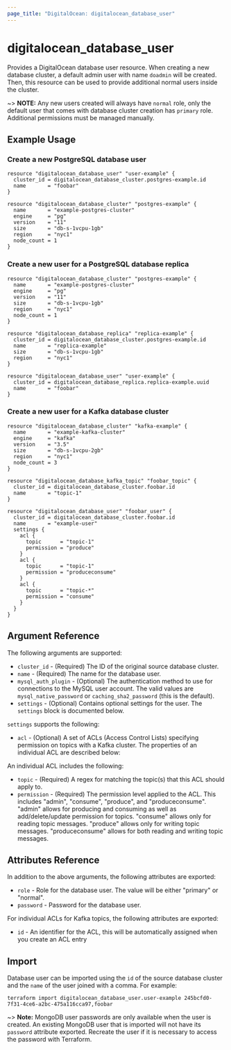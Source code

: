 ```yaml
---
page_title: "DigitalOcean: digitalocean_database_user"
---
```


# digitalocean\_database\_user

Provides a DigitalOcean database user resource. When creating a new database cluster, a default admin user with name `doadmin` will be created. Then, this resource can be used to provide additional normal users inside the cluster.

~> **NOTE:** Any new users created will always have `normal` role, only the default user that comes with database cluster creation has `primary` role. Additional permissions must be managed manually.

## Example Usage

### Create a new PostgreSQL database user
```hcl
resource "digitalocean_database_user" "user-example" {
  cluster_id = digitalocean_database_cluster.postgres-example.id
  name       = "foobar"
}

resource "digitalocean_database_cluster" "postgres-example" {
  name       = "example-postgres-cluster"
  engine     = "pg"
  version    = "11"
  size       = "db-s-1vcpu-1gb"
  region     = "nyc1"
  node_count = 1
}
```

### Create a new user for a PostgreSQL database replica 
```hcl
resource "digitalocean_database_cluster" "postgres-example" {
  name       = "example-postgres-cluster"
  engine     = "pg"
  version    = "11"
  size       = "db-s-1vcpu-1gb"
  region     = "nyc1"
  node_count = 1
}

resource "digitalocean_database_replica" "replica-example" {
  cluster_id = digitalocean_database_cluster.postgres-example.id
  name       = "replica-example"
  size       = "db-s-1vcpu-1gb"
  region     = "nyc1"
}

resource "digitalocean_database_user" "user-example" {
  cluster_id = digitalocean_database_replica.replica-example.uuid
  name       = "foobar"
}
```

### Create a new user for a Kafka database cluster 
```hcl
resource "digitalocean_database_cluster" "kafka-example" {
  name       = "example-kafka-cluster"
  engine     = "kafka"
  version    = "3.5"
  size       = "db-s-1vcpu-2gb"
  region     = "nyc1"
  node_count = 3
}

resource "digitalocean_database_kafka_topic" "foobar_topic" {
  cluster_id = digitalocean_database_cluster.foobar.id
  name       = "topic-1"
}

resource "digitalocean_database_user" "foobar_user" {
  cluster_id = digitalocean_database_cluster.foobar.id
  name       = "example-user"
  settings {
    acl {
      topic      = "topic-1"
      permission = "produce"
    }
    acl {
      topic      = "topic-1"
      permission = "produceconsume"
    }
    acl {
      topic      = "topic-*"
      permission = "consume"
    }
  }
}
```

## Argument Reference

The following arguments are supported:

* `cluster_id` - (Required) The ID of the original source database cluster.
* `name` - (Required) The name for the database user.
* `mysql_auth_plugin` - (Optional) The authentication method to use for connections to the MySQL user account. The valid values are `mysql_native_password` or `caching_sha2_password` (this is the default).
* `settings` - (Optional) Contains optional settings for the user.
The `settings` block is documented below.

`settings` supports the following:

* `acl` - (Optional) A set of ACLs (Access Control Lists) specifying permission on topics with a Kafka cluster. The properties of an individual ACL are described below:

An individual ACL includes the following:

* `topic` - (Required) A regex for matching the topic(s) that this ACL should apply to.
* `permission` - (Required) The permission level applied to the ACL. This includes "admin", "consume", "produce", and "produceconsume". "admin" allows for producing and consuming as well as add/delete/update permission for topics. "consume" allows only for reading topic messages. "produce" allows only for writing topic messages. "produceconsume" allows for both reading and writing topic messages.

## Attributes Reference

In addition to the above arguments, the following attributes are exported:

* `role` - Role for the database user. The value will be either "primary" or "normal".
* `password` - Password for the database user.

For individual ACLs for Kafka topics, the following attributes are exported:
* `id` - An identifier for the ACL, this will be automatically assigned when you create an ACL entry

## Import

Database user can be imported using the `id` of the source database cluster
and the `name` of the user joined with a comma. For example:

```
terraform import digitalocean_database_user.user-example 245bcfd0-7f31-4ce6-a2bc-475a116cca97,foobar
```

~> **Note:** MongoDB user passwords are only available when the user is created. An existing MongoDB user that is imported will not have its `password` attribute exported. Recreate the user if it is necessary to access the password with Terraform.
